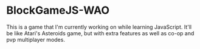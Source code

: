 # BlockGameJS-WAO

This is a game that I'm currently working on while learning JavaScript. It'll be like Atari's Asteroids game, but with extra features as well as co-op and pvp multiplayer modes.
